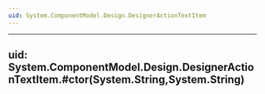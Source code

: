 ```yaml
---
uid: System.ComponentModel.Design.DesignerActionTextItem
---
```


---
uid: System.ComponentModel.Design.DesignerActionTextItem.#ctor(System.String,System.String)
---
